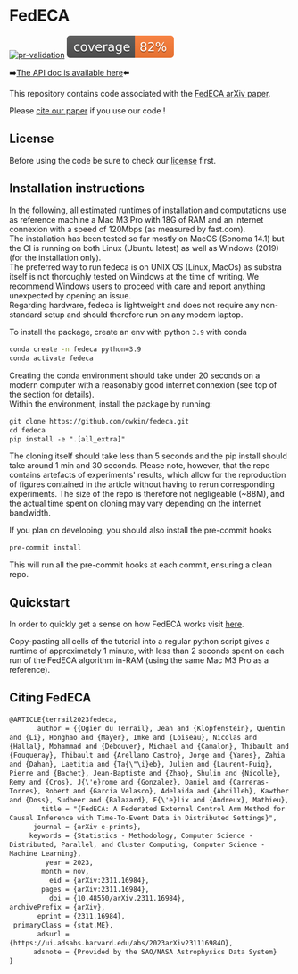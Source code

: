 # FedECA

[![pr-validation](https://github.com/owkin/fedeca/actions/workflows/pr_validation.yml/badge.svg?branch=main)](https://github.com/owkin/fedeca/actions/workflows/pr_validation.yml)
<img src="/badges/cov_badge.svg" >

:arrow_right:[The API doc is available here](https://owkin.github.io/fedeca/):arrow_left:

This repository contains code associated with the [FedECA arXiv paper](https://arxiv.org/abs/2311.16984).

Please [cite our paper](#citation) if you use our code !


## License

Before using the code be sure to check our [license](./license.md) first.


## Installation instructions

In the following, all estimated runtimes of installation and computations use as reference machine a Mac M3 Pro with 18G of RAM
and an internet connexion with a speed of 120Mbps (as measured by fast.com).  
The installation has been tested so far mostly on MacOS (Sonoma 14.1) but the CI is running on both Linux (Ubuntu latest) as well as Windows (2019) (for the installation only).  
The preferred way to run fedeca is on UNIX OS (Linux, MacOs) as substra itself is not thoroughly tested on Windows at the time of writing. We recommend Windows users to proceed with care and
report anything unexpected by opening an issue.  
Regarding hardware, fedeca is lightweight and does not require any non-standard setup and should therefore run on any modern laptop.  

To install the package, create an env with python `3.9` with conda

```bash
conda create -n fedeca python=3.9
conda activate fedeca
```
Creating the conda environment should take under 20 seconds on a modern computer with a reasonably good internet connexion (see top of the section for details).  
Within the environment, install the package by running:

```
git clone https://github.com/owkin/fedeca.git
cd fedeca
pip install -e ".[all_extra]"
```
The cloning itself should take less than 5 seconds and the pip install
should take around 1 min and 30 seconds.
Please note, however, that the repo contains artefacts of experiments' results, 
which allow for the reproduction of figures contained in the article without having to rerun
corresponding experiments. The size of the repo is therefore not negligeable (~88M), and
the actual time spent on cloning may vary depending on the internet bandwidth.

If you plan on developing, you should also install the pre-commit hooks

```bash
pre-commit install
```

This will run all the pre-commit hooks at each commit, ensuring a clean repo.

## Quickstart

In order to quickly get a sense on how FedECA works visit [here](./quickstart/quickstart.md).

Copy-pasting all cells of the tutorial into a regular python script gives a runtime of approximately 1 minute,
with less than 2 seconds spent on each run of the FedECA algorithm in-RAM (using the same Mac M3 Pro as a reference).

## <a name="citation"></a>Citing FedECA

```
@ARTICLE{terrail2023fedeca,
       author = {{Ogier du Terrail}, Jean and {Klopfenstein}, Quentin and {Li}, Honghao and {Mayer}, Imke and {Loiseau}, Nicolas and {Hallal}, Mohammad and {Debouver}, Michael and {Camalon}, Thibault and {Fouqueray}, Thibault and {Arellano Castro}, Jorge and {Yanes}, Zahia and {Dahan}, Laetitia and {Ta{\"\i}eb}, Julien and {Laurent-Puig}, Pierre and {Bachet}, Jean-Baptiste and {Zhao}, Shulin and {Nicolle}, Remy and {Cros}, J{\'e}rome and {Gonzalez}, Daniel and {Carreras-Torres}, Robert and {Garcia Velasco}, Adelaida and {Abdilleh}, Kawther and {Doss}, Sudheer and {Balazard}, F{\'e}lix and {Andreux}, Mathieu},
        title = "{FedECA: A Federated External Control Arm Method for Causal Inference with Time-To-Event Data in Distributed Settings}",
      journal = {arXiv e-prints},
     keywords = {Statistics - Methodology, Computer Science - Distributed, Parallel, and Cluster Computing, Computer Science - Machine Learning},
         year = 2023,
        month = nov,
          eid = {arXiv:2311.16984},
        pages = {arXiv:2311.16984},
          doi = {10.48550/arXiv.2311.16984},
archivePrefix = {arXiv},
       eprint = {2311.16984},
 primaryClass = {stat.ME},
       adsurl = {https://ui.adsabs.harvard.edu/abs/2023arXiv231116984O},
      adsnote = {Provided by the SAO/NASA Astrophysics Data System}
}

```
